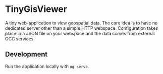 # TinyGisViewer

A tiny web-application to view geospatial data.
The core idea is to have no dedicated server other than a simple HTTP webspace.
Configuration takes place in a JSON file on your webspace and the data comes from external OGC services.

## Development

Run the application locally with `ng serve`.
